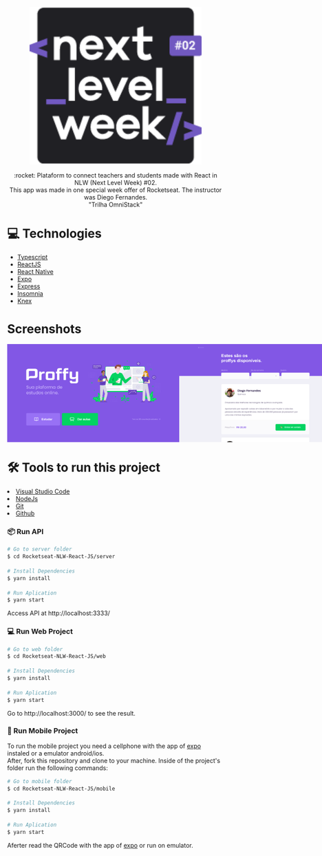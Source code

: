<p align="center">
   <img src="public/images/NLW.png" alt="Turma" width="400"/>   
</p>
<p align="center">:rocket: Plataform to connect teachers and students made with React in NLW (Next Level Week) #02. <br>
This app was made in one special week offer of Rocketseat. The instructor was Diego  Fernandes.<br>
"Trilha OmniStack"
</p>

# :computer: Technologies
<ul>
 <li><a href="https://www.typescriptlang.org/">Typescript</a></li> 
  <li><a href="https://reactjs.org/">ReactJS</a></li>
  <li><a href="https://reactnative.dev/">React Native</a></li>
  <li><a href="https://expo.io/">Expo</a></li>
  <li><a href="https://expressjs.com/en/api.html#express">Express</a></li>
  <li><a href="https://insomnia.rest/">Insomnia</a></li>
  <li><a href="http://knexjs.org/">Knex</a></li>
</ul>

# Screenshots
<div style="display: flex; flex-direction: 'row'; align-items: 'center';">
   <img src="public/images/web-landing.png" width="400px">
   <img src="public/images/web-list.png" width="400px">
</div>


# 🛠️ Tools to run this project

<li><a href="https://code.visualstudio.com/">Visual Studio Code</a></li>
<li><a href="https://nodejs.org/en/">NodeJs</a></li>
<li><a href="https://git-scm.com/">Git</a></li>
<li><a href="https://github.com/">Github</a></li>




### 📦 Run API

```bash
# Go to server folder
$ cd Rocketseat-NLW-React-JS/server

# Install Dependencies
$ yarn install

# Run Aplication
$ yarn start
```
Access API at http://localhost:3333/

### 💻 Run Web Project

```bash
# Go to web folder
$ cd Rocketseat-NLW-React-JS/web

# Install Dependencies
$ yarn install

# Run Aplication
$ yarn start
```
Go to http://localhost:3000/ to see the result.

### 📱 Run Mobile Project

To run the mobile project you need a cellphone with the app of [expo](https://play.google.com/store/apps/details?id=host.exp.exponent) instaled or a emulator android/ios.
<br />
After, fork this repository and clone to your machine. Inside of the project's folder run the following commands:

```bash
# Go to mobile folder
$ cd Rocketseat-NLW-React-JS/mobile

# Install Dependencies
$ yarn install

# Run Aplication
$ yarn start
```
Aferter read the QRCode with the app of [expo](https://play.google.com/store/apps/details?id=host.exp.exponent) or run on emulator.